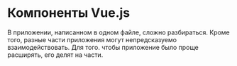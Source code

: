 # Компоненты Vue.js

В приложении, написанном в одном файле, сложно разбираться. Кроме того, разные части приложения могут непредсказуемо взаимодействовать. Для того. чтобы приложение было проще расширять, его делят на части.
